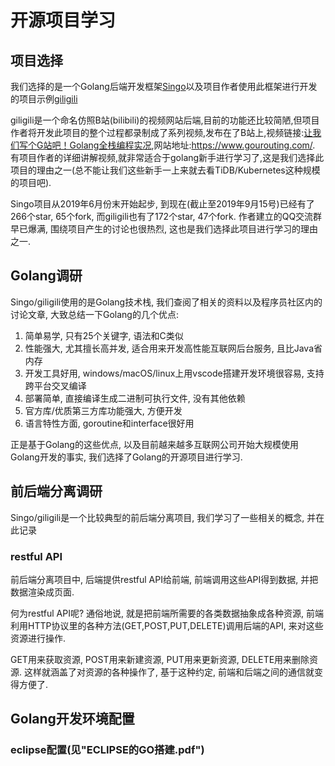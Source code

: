 # 开源项目学习

## 项目选择

我们选择的是一个Golang后端开发框架[Singo](https://github.com/Gourouting/singo)以及项目作者使用此框架进行开发的项目示例[giligili](https://github.com/bydmm/giligili)

giligili是一个命名仿照B站(bilibili)的视频网站后端,目前的功能还比较简陋,但项目作者将开发此项目的整个过程都录制成了系列视频,发布在了B站上,视频链接:[让我们写个G站吧！Golang全栈编程实况](https://space.bilibili.com/10/channel/detail?cid=78794),网站地址:https://www.gourouting.com/. 有项目作者的详细讲解视频,就非常适合于golang新手进行学习了,这是我们选择此项目的理由之一(总不能让我们这些新手一上来就去看TiDB/Kubernetes这种规模的项目吧). 

Singo项目从2019年6月份末开始起步, 到现在(截止至2019年9月15号)已经有了266个star, 65个fork, 而giligili也有了172个star, 47个fork. 作者建立的QQ交流群早已爆满, 围绕项目产生的讨论也很热烈, 这也是我们选择此项目进行学习的理由之一.

## Golang调研

Singo/giligili使用的是Golang技术栈, 我们查阅了相关的资料以及程序员社区内的讨论文章, 大致总结一下Golang的几个优点:

1. 简单易学, 只有25个关键字, 语法和C类似
2. 性能强大, 尤其擅长高并发, 适合用来开发高性能互联网后台服务, 且比Java省内存
3. 开发工具好用, windows/macOS/linux上用vscode搭建开发环境很容易, 支持跨平台交叉编译
4. 部署简单, 直接编译生成二进制可执行文件, 没有其他依赖
5. 官方库/优质第三方库功能强大, 方便开发
6. 语言特性方面, goroutine和interface很好用

正是基于Golang的这些优点, 以及目前越来越多互联网公司开始大规模使用Golang开发的事实, 我们选择了Golang的开源项目进行学习.

## 前后端分离调研

Singo/giligili是一个比较典型的前后端分离项目, 我们学习了一些相关的概念, 并在此记录

### restful API

前后端分离项目中, 后端提供restful API给前端, 前端调用这些API得到数据, 并把数据渲染成页面.

何为restful API呢? 通俗地说, 就是把前端所需要的各类数据抽象成各种资源, 前端利用HTTP协议里的各种方法(GET,POST,PUT,DELETE)调用后端的API, 来对这些资源进行操作.

GET用来获取资源, POST用来新建资源, PUT用来更新资源, DELETE用来删除资源. 这样就涵盖了对资源的各种操作了, 基于这种约定, 前端和后端之间的通信就变得方便了.

## Golang开发环境配置

### eclipse配置(见"ECLIPSE的GO搭建.pdf")

